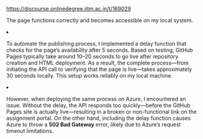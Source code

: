 https://discourse.onlinedegree.iitm.ac.in/t/169029

The page functions correctly and becomes accessible on my local system.</p>
</li>
<li>
<p>To automate the publishing process, I implemented a delay function that checks for the page’s availability after 5 seconds. Based on testing, GitHub Pages typically take around 10–20 seconds to go live after repository creation and HTML deployment. As a result, the complete process—from initiating the API call to verifying that the page is live—takes approximately 30 seconds locally. This setup works reliably on my local machine.</p>
</li>
<li>
<p>However, when deploying the same process on Azure, I encountered an issue. Without the delay, the API responds too quickly—before the GitHub Pages site is actually live—resulting in a broken or non-functional link on the assignment portal. On the other hand, including the delay function causes Azure to throw a <strong>502 Bad Gateway</strong> error, likely due to Azure’s request timeout limitations.